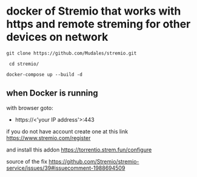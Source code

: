 # docker of Stremio that works with https and remote streming for other devices on network 

```
git clone https://github.com/Mudales/stremio.git
```
```
 cd stremio/
```
```
docker-compose up --build -d
```

## when Docker is running

with browser goto:

* https://<'your IP address'>:443


if you do not have account 
create one at this link
https://www.stremio.com/register

and install this addon 
https://torrentio.strem.fun/configure

source of the fix
https://github.com/Stremio/stremio-service/issues/39#issuecomment-1988694509
